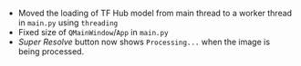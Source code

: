 - Moved the loading of TF Hub model from main thread to a 
worker thread in `main.py` using `threading`
- Fixed size of `QMainWindow`/`App` in `main.py`
- *Super Resolve* button now shows `Processing...` when the 
image is being processed.